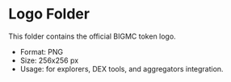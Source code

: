 # Logo Folder

This folder contains the official BIGMC token logo.  

- Format: PNG  
- Size: 256x256 px  
- Usage: for explorers, DEX tools, and aggregators integration.  
